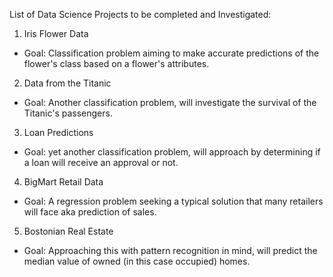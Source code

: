 List of Data Science Projects to be completed and Investigated:

1. Iris Flower Data

- Goal: Classification problem aiming to make accurate predictions of the flower's
class based on a flower's attributes.

2. Data from the Titanic
 
- Goal: Another classification problem, will investigate the survival of the 
Titanic's passengers.

3. Loan Predictions

- Goal: yet another classification problem, will approach by determining if a
loan will receive an approval or not.

4. BigMart Retail Data

- Goal: A regression problem seeking a typical solution that many retailers
will face aka prediction of sales.

5. Bostonian Real Estate

- Goal: Approaching this with pattern recognition in mind, will predict the 
median value of owned (in this case occupied) homes.

